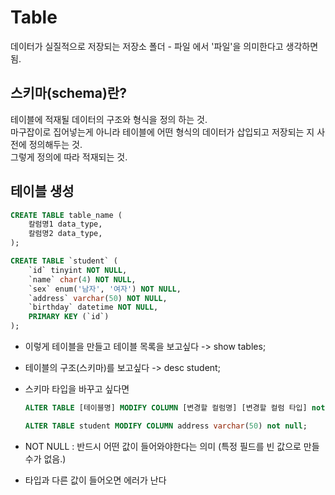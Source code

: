 # Table

데이터가 실질적으로 저장되는 저장소
폴더 - 파일 에서 '파일'을 의미한다고 생각하면 됨.

## 스키마(schema)란?
테이블에 적재될 데이터의 구조와 형식을 정의 하는 것.  
마구잡이로 집어넣는게 아니라 테이블에 어떤 형식의 데이터가 삽입되고 저장되는 지 사전에 정의해두는 것.  
그렇게 정의에 따라 적재되는 것.  

## 테이블 생성

~~~sql
CREATE TABLE table_name (
    칼럼명1 data_type,
    칼럼명2 data_type,
);
~~~
~~~sql
CREATE TABLE `student` (
    `id` tinyint NOT NULL,
    `name` char(4) NOT NULL,
    `sex` enum('남자', '여자') NOT NULL,
    `address` varchar(50) NOT NULL,
    `birthday` datetime NOT NULL,
    PRIMARY KEY (`id`)
);
~~~

* 이렇게 테이블을 만들고 테이블 목록을 보고싶다 -> show tables;  
* 테이블의 구조(스키마)를 보고싶다 -> desc student;   
* 스키마 타입을 바꾸고 싶다면
  ~~~sql
  ALTER TABLE [테이블명] MODIFY COLUMN [변경할 컬럼명] [변경할 컬럼 타입] not null;
  
  ALTER TABLE student MODIFY COLUMN address varchar(50) not null;  
  ~~~

* NOT NULL : 반드시 어떤 값이 들어와야한다는 의미 (특정 필드를 빈 값으로 만들 수가 없음.)
* 타입과 다른 값이 들어오면 에러가 난다


